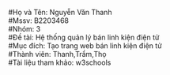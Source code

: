 #Họ và Tên: Nguyễn Văn Thanh  
#Mssv: B2203468   
#Nhóm: 3  
#Đề tài: Hệ thống quản lý bán linh kiện điện tử  
#Mục đích: Tạo trang web bán linh kiện điện tử   
#Thành viên: Thanh,Trầm,Thọ  
#Tài liệu tham khảo: w3schools  
